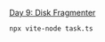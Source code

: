 [Day 9: Disk Fragmenter](https://adventofcode.com/2024/day/9 "Day 9: Disk Fragmenter")

```shell
npx vite-node task.ts
```
